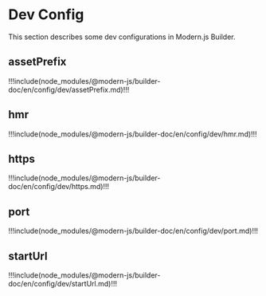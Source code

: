 # Dev Config

This section describes some dev configurations in Modern.js Builder.

## assetPrefix

!!!include(node_modules/@modern-js/builder-doc/en/config/dev/assetPrefix.md)!!!

## hmr

!!!include(node_modules/@modern-js/builder-doc/en/config/dev/hmr.md)!!!

## https

!!!include(node_modules/@modern-js/builder-doc/en/config/dev/https.md)!!!

## port

!!!include(node_modules/@modern-js/builder-doc/en/config/dev/port.md)!!!

## startUrl

!!!include(node_modules/@modern-js/builder-doc/en/config/dev/startUrl.md)!!!
